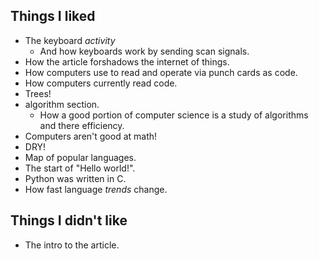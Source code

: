 ## Things I liked

- The keyboard _activity_
  - And how keyboards work by sending scan signals.
- How the article forshadows the internet of things.
- How computers use to read and operate via punch cards as code.
- How computers currently read code.
- Trees!
- algorithm section.
  - How a good portion of computer science is a study of algorithms and there efficiency.
- Computers aren't good at math!
- DRY!
- Map of popular languages.
- The start of "Hello world!".
- Python was written in C.
- How fast language _trends_ change.


## Things I didn't like

- The intro to the article.
